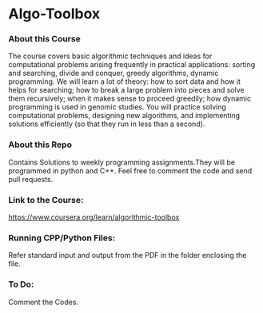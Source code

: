 # Algo-Toolbox

### About this Course

The course covers basic algorithmic techniques and ideas for computational problems arising frequently in practical applications: sorting and searching, divide and conquer, greedy algorithms, dynamic programming. We will learn a lot of theory: how to sort data and how it helps for searching; how to break a large problem into pieces and solve them recursively; when it makes sense to proceed greedily; how dynamic programming is used in genomic studies. You will practice solving computational problems, designing new algorithms, and implementing solutions efficiently (so that they run in less than a second).

### About this Repo

Contains Solutions to weekly programming assignments.They will be programmed in python and C++.
Feel free to comment the code and send pull requests.

### Link to the Course: 
https://www.coursera.org/learn/algorithmic-toolbox

### Running CPP/Python Files:
Refer standard input and output from the PDF in the folder enclosing the file.

### To Do:
Comment the Codes.
